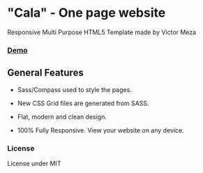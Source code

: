 # "Cala" - One page website 
Responsive Multi Purpose HTML5 Template made by Victor Meza 

### [Demo](http://cala.manzanaverde.cl)

## General Features

- Sass/Compass used to style the pages.

- New CSS Grid files are generated from SASS.

- Flat, modern and clean design.

- 100% Fully Responsive. View your website on any device.


### License

License under MIT


